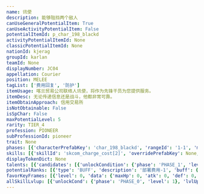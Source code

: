 ```yaml
---
name: 讯使
description: 能够阻挡两个敌人
canUseGeneralPotentialItem: True
canUseActivityPotentialItem: False
potentialItemId: p_char_198_blackd
activityPotentialItemId: None
classicPotentialItemId: None
nationId: kjerag
groupId: karlan
teamId: None
displayNumber: JC04
appellation: Courier
position: MELEE
tagList: ['费用回复', '防护']
itemUsage: 喀兰贸易公司联络人讯使，将作为先锋干员为您提供服务。
itemDesc: 无论传递信息还是战斗，他都非常可靠。
itemObtainApproach: 信用交易所
isNotObtainable: False
isSpChar: False
maxPotentialLevel: 5
rarity: TIER_4
profession: PIONEER
subProfessionId: pioneer
trait: None
phases: [{'characterPrefabKey': 'char_198_blackd', 'rangeId': '1-1', 'maxLevel': 45, 'attributesKeyFrames': [{'level': 1, 'data': {'maxHp': 758, 'atk': 170, 'def': 137, 'magicResistance': 0.0, 'cost': 10, 'blockCnt': 2, 'moveSpeed': 1.0, 'attackSpeed': 100.0, 'baseAttackTime': 1.05, 'respawnTime': 70, 'hpRecoveryPerSec': 0.0, 'spRecoveryPerSec': 1.0, 'maxDeployCount': 1, 'maxDeckStackCnt': 0, 'tauntLevel': 0, 'massLevel': 0, 'baseForceLevel': 0, 'stunImmune': False, 'silenceImmune': False, 'sleepImmune': False, 'frozenImmune': False, 'levitateImmune': False}}, {'level': 45, 'data': {'maxHp': 1083, 'atk': 254, 'def': 196, 'magicResistance': 0.0, 'cost': 10, 'blockCnt': 2, 'moveSpeed': 1.0, 'attackSpeed': 100.0, 'baseAttackTime': 1.05, 'respawnTime': 70, 'hpRecoveryPerSec': 0.0, 'spRecoveryPerSec': 1.0, 'maxDeployCount': 1, 'maxDeckStackCnt': 0, 'tauntLevel': 0, 'massLevel': 0, 'baseForceLevel': 0, 'stunImmune': False, 'silenceImmune': False, 'sleepImmune': False, 'frozenImmune': False, 'levitateImmune': False}}], 'evolveCost': None}, {'characterPrefabKey': 'char_198_blackd', 'rangeId': '1-1', 'maxLevel': 60, 'attributesKeyFrames': [{'level': 1, 'data': {'maxHp': 1083, 'atk': 254, 'def': 196, 'magicResistance': 0.0, 'cost': 12, 'blockCnt': 2, 'moveSpeed': 1.0, 'attackSpeed': 100.0, 'baseAttackTime': 1.05, 'respawnTime': 70, 'hpRecoveryPerSec': 0.0, 'spRecoveryPerSec': 1.0, 'maxDeployCount': 1, 'maxDeckStackCnt': 0, 'tauntLevel': 0, 'massLevel': 0, 'baseForceLevel': 0, 'stunImmune': False, 'silenceImmune': False, 'sleepImmune': False, 'frozenImmune': False, 'levitateImmune': False}}, {'level': 60, 'data': {'maxHp': 1389, 'atk': 348, 'def': 273, 'magicResistance': 0.0, 'cost': 12, 'blockCnt': 2, 'moveSpeed': 1.0, 'attackSpeed': 100.0, 'baseAttackTime': 1.05, 'respawnTime': 70, 'hpRecoveryPerSec': 0.0, 'spRecoveryPerSec': 1.0, 'maxDeployCount': 1, 'maxDeckStackCnt': 0, 'tauntLevel': 0, 'massLevel': 0, 'baseForceLevel': 0, 'stunImmune': False, 'silenceImmune': False, 'sleepImmune': False, 'frozenImmune': False, 'levitateImmune': False}}], 'evolveCost': [{'id': '3211', 'count': 3, 'type': 'MATERIAL'}, {'id': '30062', 'count': 1, 'type': 'MATERIAL'}, {'id': '30022', 'count': 1, 'type': 'MATERIAL'}]}, {'characterPrefabKey': 'char_198_blackd', 'rangeId': '1-1', 'maxLevel': 70, 'attributesKeyFrames': [{'level': 1, 'data': {'maxHp': 1389, 'atk': 348, 'def': 273, 'magicResistance': 0.0, 'cost': 12, 'blockCnt': 2, 'moveSpeed': 1.0, 'attackSpeed': 100.0, 'baseAttackTime': 1.05, 'respawnTime': 70, 'hpRecoveryPerSec': 0.0, 'spRecoveryPerSec': 1.0, 'maxDeployCount': 1, 'maxDeckStackCnt': 0, 'tauntLevel': 0, 'massLevel': 0, 'baseForceLevel': 0, 'stunImmune': False, 'silenceImmune': False, 'sleepImmune': False, 'frozenImmune': False, 'levitateImmune': False}}, {'level': 70, 'data': {'maxHp': 1985, 'atk': 435, 'def': 322, 'magicResistance': 0.0, 'cost': 12, 'blockCnt': 2, 'moveSpeed': 1.0, 'attackSpeed': 100.0, 'baseAttackTime': 1.05, 'respawnTime': 70, 'hpRecoveryPerSec': 0.0, 'spRecoveryPerSec': 1.0, 'maxDeployCount': 1, 'maxDeckStackCnt': 0, 'tauntLevel': 0, 'massLevel': 0, 'baseForceLevel': 0, 'stunImmune': False, 'silenceImmune': False, 'sleepImmune': False, 'frozenImmune': False, 'levitateImmune': False}}], 'evolveCost': [{'id': '3212', 'count': 5, 'type': 'MATERIAL'}, {'id': '30063', 'count': 11, 'type': 'MATERIAL'}, {'id': '30053', 'count': 10, 'type': 'MATERIAL'}]}]
skills: [{'skillId': 'skcom_charge_cost[2]', 'overridePrefabKey': None, 'overrideTokenKey': None, 'levelUpCostCond': [{'unlockCond': {'phase': 'PHASE_2', 'level': 1}, 'lvlUpTime': 28800, 'levelUpCost': [{'id': '3303', 'count': 2, 'type': 'MATERIAL'}, {'id': '30014', 'count': 1, 'type': 'MATERIAL'}, {'id': '30093', 'count': 4, 'type': 'MATERIAL'}]}, {'unlockCond': {'phase': 'PHASE_2', 'level': 1}, 'lvlUpTime': 57600, 'levelUpCost': [{'id': '3303', 'count': 4, 'type': 'MATERIAL'}, {'id': '30034', 'count': 2, 'type': 'MATERIAL'}, {'id': '30014', 'count': 3, 'type': 'MATERIAL'}]}, {'unlockCond': {'phase': 'PHASE_2', 'level': 1}, 'lvlUpTime': 86400, 'levelUpCost': [{'id': '3303', 'count': 6, 'type': 'MATERIAL'}, {'id': '30135', 'count': 2, 'type': 'MATERIAL'}, {'id': '30054', 'count': 2, 'type': 'MATERIAL'}]}], 'unlockCond': {'phase': 'PHASE_0', 'level': 1}}, {'skillId': 'skchr_blackd_2', 'overridePrefabKey': None, 'overrideTokenKey': None, 'levelUpCostCond': [{'unlockCond': {'phase': 'PHASE_2', 'level': 1}, 'lvlUpTime': 28800, 'levelUpCost': [{'id': '3303', 'count': 2, 'type': 'MATERIAL'}, {'id': '30024', 'count': 1, 'type': 'MATERIAL'}, {'id': '30103', 'count': 3, 'type': 'MATERIAL'}]}, {'unlockCond': {'phase': 'PHASE_2', 'level': 1}, 'lvlUpTime': 57600, 'levelUpCost': [{'id': '3303', 'count': 4, 'type': 'MATERIAL'}, {'id': '30044', 'count': 2, 'type': 'MATERIAL'}, {'id': '30024', 'count': 2, 'type': 'MATERIAL'}]}, {'unlockCond': {'phase': 'PHASE_2', 'level': 1}, 'lvlUpTime': 86400, 'levelUpCost': [{'id': '3303', 'count': 6, 'type': 'MATERIAL'}, {'id': '30115', 'count': 2, 'type': 'MATERIAL'}, {'id': '30094', 'count': 2, 'type': 'MATERIAL'}]}], 'unlockCond': {'phase': 'PHASE_1', 'level': 1}}]
displayTokenDict: None
talents: [{'candidates': [{'unlockCondition': {'phase': 'PHASE_1', 'level': 1}, 'requiredPotentialRank': 0, 'prefabKey': '1', 'name': '雪境巡逻员', 'description': '阻挡两个及以上的敌人时，防御力+8%', 'rangeId': None, 'blackboard': [{'key': 'cnt', 'value': 2.0, 'valueStr': None}, {'key': 'def', 'value': 0.08, 'valueStr': None}], 'tokenKey': None}, {'unlockCondition': {'phase': 'PHASE_1', 'level': 1}, 'requiredPotentialRank': 4, 'prefabKey': '1', 'name': '雪境巡逻员', 'description': '阻挡两个及以上的敌人时，防御力+11%<@ba.talpu>（+3%）</>', 'rangeId': None, 'blackboard': [{'key': 'cnt', 'value': 2.0, 'valueStr': None}, {'key': 'def', 'value': 0.11, 'valueStr': None}], 'tokenKey': None}, {'unlockCondition': {'phase': 'PHASE_2', 'level': 1}, 'requiredPotentialRank': 0, 'prefabKey': '1', 'name': '雪境巡逻员', 'description': '当阻挡住两个及以上的敌人时，防御力+16%', 'rangeId': None, 'blackboard': [{'key': 'cnt', 'value': 2.0, 'valueStr': None}, {'key': 'def', 'value': 0.16, 'valueStr': None}], 'tokenKey': None}, {'unlockCondition': {'phase': 'PHASE_2', 'level': 1}, 'requiredPotentialRank': 4, 'prefabKey': '1', 'name': '雪境巡逻员', 'description': '阻挡两个及以上的敌人时，防御力+19%<@ba.talpu>（+3%）</>', 'rangeId': None, 'blackboard': [{'key': 'cnt', 'value': 2.0, 'valueStr': None}, {'key': 'def', 'value': 0.19, 'valueStr': None}], 'tokenKey': None}]}]
potentialRanks: [{'type': 'BUFF', 'description': '部署费用-1', 'buff': {'attributes': {'abnormalFlags': None, 'abnormalImmunes': None, 'abnormalAntis': None, 'abnormalCombos': None, 'abnormalComboImmunes': None, 'attributeModifiers': [{'attributeType': 'COST', 'formulaItem': 'ADDITION', 'value': -1.0, 'loadFromBlackboard': False, 'fetchBaseValueFromSourceEntity': False}]}}, 'equivalentCost': None}, {'type': 'BUFF', 'description': '再部署时间-4秒', 'buff': {'attributes': {'abnormalFlags': None, 'abnormalImmunes': None, 'abnormalAntis': None, 'abnormalCombos': None, 'abnormalComboImmunes': None, 'attributeModifiers': [{'attributeType': 'RESPAWN_TIME', 'formulaItem': 'ADDITION', 'value': -4.0, 'loadFromBlackboard': False, 'fetchBaseValueFromSourceEntity': False}]}}, 'equivalentCost': None}, {'type': 'BUFF', 'description': '防御力+23', 'buff': {'attributes': {'abnormalFlags': None, 'abnormalImmunes': None, 'abnormalAntis': None, 'abnormalCombos': None, 'abnormalComboImmunes': None, 'attributeModifiers': [{'attributeType': 'DEF', 'formulaItem': 'ADDITION', 'value': 23.0, 'loadFromBlackboard': False, 'fetchBaseValueFromSourceEntity': False}]}}, 'equivalentCost': None}, {'type': 'CUSTOM', 'description': '天赋效果增强', 'buff': None, 'equivalentCost': None}, {'type': 'BUFF', 'description': '部署费用-1', 'buff': {'attributes': {'abnormalFlags': None, 'abnormalImmunes': None, 'abnormalAntis': None, 'abnormalCombos': None, 'abnormalComboImmunes': None, 'attributeModifiers': [{'attributeType': 'COST', 'formulaItem': 'ADDITION', 'value': -1.0, 'loadFromBlackboard': False, 'fetchBaseValueFromSourceEntity': False}]}}, 'equivalentCost': None}]
favorKeyFrames: [{'level': 0, 'data': {'maxHp': 0, 'atk': 0, 'def': 0, 'magicResistance': 0.0, 'cost': 0, 'blockCnt': 0, 'moveSpeed': 0.0, 'attackSpeed': 0.0, 'baseAttackTime': 0.0, 'respawnTime': 0, 'hpRecoveryPerSec': 0.0, 'spRecoveryPerSec': 0.0, 'maxDeployCount': 0, 'maxDeckStackCnt': 0, 'tauntLevel': 0, 'massLevel': 0, 'baseForceLevel': 0, 'stunImmune': False, 'silenceImmune': False, 'sleepImmune': False, 'frozenImmune': False, 'levitateImmune': False}}, {'level': 50, 'data': {'maxHp': 0, 'atk': 0, 'def': 60, 'magicResistance': 0.0, 'cost': 0, 'blockCnt': 0, 'moveSpeed': 0.0, 'attackSpeed': 0.0, 'baseAttackTime': 0.0, 'respawnTime': 0, 'hpRecoveryPerSec': 0.0, 'spRecoveryPerSec': 0.0, 'maxDeployCount': 0, 'maxDeckStackCnt': 0, 'tauntLevel': 0, 'massLevel': 0, 'baseForceLevel': 0, 'stunImmune': False, 'silenceImmune': False, 'sleepImmune': False, 'frozenImmune': False, 'levitateImmune': False}}]
allSkillLvlup: [{'unlockCond': {'phase': 'PHASE_0', 'level': 1}, 'lvlUpCost': [{'id': '3301', 'count': 2, 'type': 'MATERIAL'}]}, {'unlockCond': {'phase': 'PHASE_0', 'level': 1}, 'lvlUpCost': [{'id': '3301', 'count': 2, 'type': 'MATERIAL'}, {'id': '30061', 'count': 2, 'type': 'MATERIAL'}]}, {'unlockCond': {'phase': 'PHASE_0', 'level': 1}, 'lvlUpCost': [{'id': '3302', 'count': 3, 'type': 'MATERIAL'}, {'id': '30012', 'count': 2, 'type': 'MATERIAL'}]}, {'unlockCond': {'phase': 'PHASE_1', 'level': 1}, 'lvlUpCost': [{'id': '3302', 'count': 3, 'type': 'MATERIAL'}, {'id': '30022', 'count': 3, 'type': 'MATERIAL'}]}, {'unlockCond': {'phase': 'PHASE_1', 'level': 1}, 'lvlUpCost': [{'id': '3302', 'count': 3, 'type': 'MATERIAL'}, {'id': '30093', 'count': 2, 'type': 'MATERIAL'}]}, {'unlockCond': {'phase': 'PHASE_1', 'level': 1}, 'lvlUpCost': [{'id': '3303', 'count': 4, 'type': 'MATERIAL'}, {'id': '30103', 'count': 2, 'type': 'MATERIAL'}]}]
---
```


